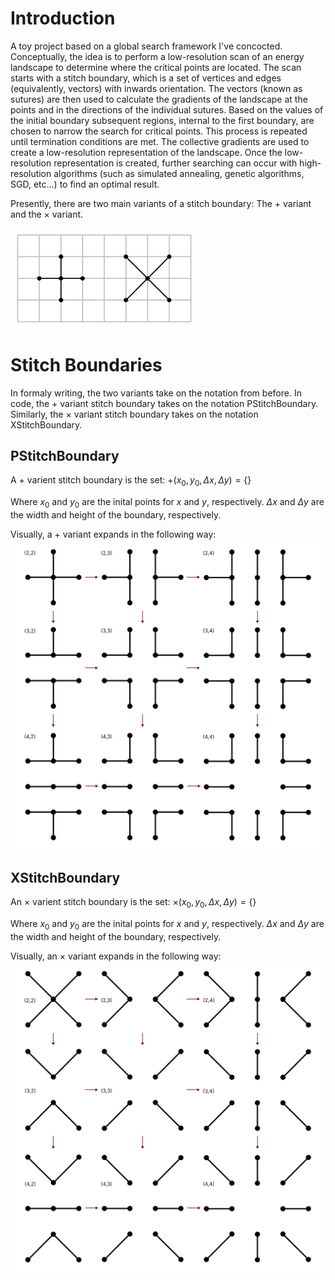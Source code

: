 # Introduction
A toy project based on a global search framework I've concocted. Conceptually, the idea is to perform a low-resolution scan of an energy landscape to determine where the critical points are located. The scan starts with a stitch boundary, which is a set of vertices and edges (equivalently, vectors) with inwards orientation. The vectors (known as sutures) are then used to calculate the gradients of the landscape at the points and in the directions of the individual sutures. Based on the values of the initial boundary subsequent regions, internal to the first boundary, are chosen to narrow the search for critical points. This process is repeated until termination conditions are met. The collective gradients are used to create a low-resolution representation of the landscape. Once the low-resolution representation is created, further searching can occur with high-resolution algorithms (such as simulated annealing, genetic algorithms, SGD, etc...) to find an optimal result.

Presently, there are two main variants of a stitch boundary: The $+$ variant and the $\times$ variant.

<img src="assets/smallest_StitchBoundaries.png" alt="Smallest StitchBoundaries" width="300">

<br>

# Stitch Boundaries
In formaly writing, the two variants take on the notation from before. In code, the $+$ variant stitch boundary takes on the notation PStitchBoundary. Similarly, the $\times$ variant stitch boundary takes on the notation XStitchBoundary.

## PStitchBoundary
A $+$ varient stitch boundary is the set:
$+(x_0, y_0, \Delta{x}, \Delta{y}) = \{\}$

Where $x_0$ and $y_0$ are the inital points for $x$ and $y$, respectively. $\Delta{x}$ and $\Delta{y}$ are the width and height of the boundary, respectively.

Visually, a $+$ variant expands in the following way:
<img src="assets/PStitchBoundary_expansion.png" alt="PStitchBoundary Expansion" width="800">

## XStitchBoundary
An $\times$ varient stitch boundary is the set:
$\times(x_0, y_0, \Delta{x}, \Delta{y}) = \{\}$

Where $x_0$ and $y_0$ are the inital points for $x$ and $y$, respectively. $\Delta{x}$ and $\Delta{y}$ are the width and height of the boundary, respectively.

Visually, an $\times$ variant expands in the following way:
<img src="assets/XStitchBoundary_expansion.png" alt="XStitchBoundary Expansion" width="800">

<!-- <img src="assets/PStitchBoundary.png" alt="PStitchBoundary" width="300">

<img src="assets/XStitchBoundary.png" alt="XStitchBoundary" width="300">

<img src="assets/PStitchBand.png" alt="PStitchBand" width="300">

<img src="assets/XStitchBand.png" alt="XStitchBand" width="300">

<img src="assets/nested_PStitchBoundary.png" alt="Nested PStitchBoundary" width="300"> -->